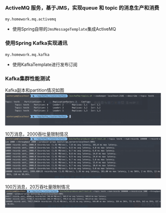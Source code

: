 ### ActiveMQ 服务，基于JMS，实现queue 和 topic 的消息生产和消费
`my.homework.mq.activemq`
- 使用Spring自带的`JmsMessageTemplate`集成ActiveMQ


### 使用Spring Kafka实现通讯
`my.homework.mq.kafka`
- 使用KafkaTemplate进行发布订阅

### Kafka集群性能测试
Kafka副本和partition情况如图
![avatar](png/WechatIMG208.png)

10万消息，2000吞吐量限制情况
![avatar](png/WechatIMG209.png)

100万消息，20万吞吐量限制情况
![avatar](png/WechatIMG210.png)
